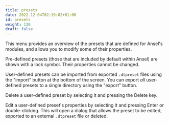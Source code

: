 ```yaml
---
title: presets
date: 2022-12-04T02:19:02+01:00
id: presets
weight: 130
draft: false
---
```


This menu provides an overview of the presets that are defined for Ansel's modules, and allows you to modify some of their properties.

Pre-defined presets (those that are included by default within Ansel) are shown with a lock symbol. Their properties cannot be changed.

User-defined presets can be imported from exported `.dtpreset` files using the "import" button at the bottom of the screen. You can export _all_ user-defined presets to a single directory using the "export" button.

Delete a user-defined preset by selecting it and pressing the Delete key.

Edit a user-defined preset's properties by selecting it and pressing Enter or double-clicking. This will open a dialog that allows the preset to be edited, exported to an external `.dtpreset` file or deleted.
